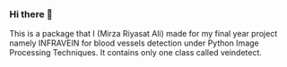 ### Hi there 👋

<!--
**MirzaRiyasatAli/MirzaRiyasatAli** is a ✨ _special_ ✨ repository because its `README.md` (this file) appears on your GitHub profile.

Here are some ideas to get you started:

- 🔭 I’m currently working on ...
- 🌱 I’m currently learning ...
- 👯 I’m looking to collaborate on ...
- 🤔 I’m looking for help with ...
- 💬 Ask me about ...
- 📫 How to reach me: ...
- 😄 Pronouns: ...
- ⚡ Fun fact: ...
-->

This is a package that I (Mirza Riyasat Ali) made for my final year project namely INFRAVEIN for blood vessels detection under Python Image Processing Techniques. It contains only one class called veindetect.
